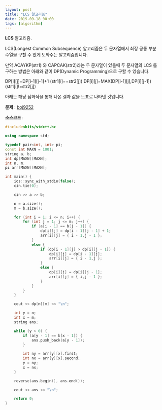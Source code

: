 ```yaml
---
layout: post
title: "LCS 알고리즘"
date: 2019-09-18 00:00
tags: [algorithm]
---
```


**LCS** 알고리즘.

LCS(Longest Common Subsequence) 알고리즘은 두 문자열에서 최장 공통 부분 수열을 구할 수 있게 도와주는 알고리즘입니다.

만약 ACAYKP(str1) 와 CAPCAK(str2)라는 두 문자열이 있을때 두 문자열의 LCS 를 구하는 방법은 아래와 같이 DP(Dynamic Programming)으로 구할 수 있습니다.

DP[i][j]=DP[i-1][j-1]+1 (str1[i]==str2[j])
DP[i][j]=MAX(DP[i-1][j],DP[i][j-1]) (str1[i]!=str2[j])

아래는 해당 점화식을 통해 나온 결과 값을 도표로 나타낸 것입니다.


**문제** : [boj9252](https://www.acmicpc.net/problem/9252)

**소스코드** :

```c++
#include<bits/stdc++.h>

using namespace std;

typedef pair<int, int> pi;
const int MAXN = 1001;
string a, b;
int dp[MAXN][MAXN];
int n, m;
pi arr[MAXN][MAXN];

int main() {
    ios::sync_with_stdio(false);
    cin.tie(0);

    cin >> a >> b;

    n = a.size();
    m = b.size();

    for (int i = 1; i <= n; i++) {
        for (int j = 1; j <= m; j++) {
            if (a[i - 1] == b[j - 1]) {
                dp[i][j] = dp[i - 1][j - 1] + 1;
                arr[i][j] = { i - 1,j - 1 };
            }
            else {
                if (dp[i - 1][j] > dp[i][j - 1]) {
                    dp[i][j] = dp[i - 1][j];
                    arr[i][j] = { i - 1,j };
                }
                else {
                    dp[i][j] = dp[i][j - 1];
                    arr[i][j] = { i,j - 1 };
                }
            }
        }
    }

    cout << dp[n][m] << "\n";

    int y = n;
    int x = m;
    string ans;

    while (y > 0) {
        if (a[y - 1] == b[x - 1]) {
            ans.push_back(a[y - 1]);
        }

        int ny = arr[y][x].first;
        int nx = arr[y][x].second;
        y = ny;
        x = nx;
    }

    reverse(ans.begin(), ans.end());

    cout << ans << "\n";

    return 0;
}

```
